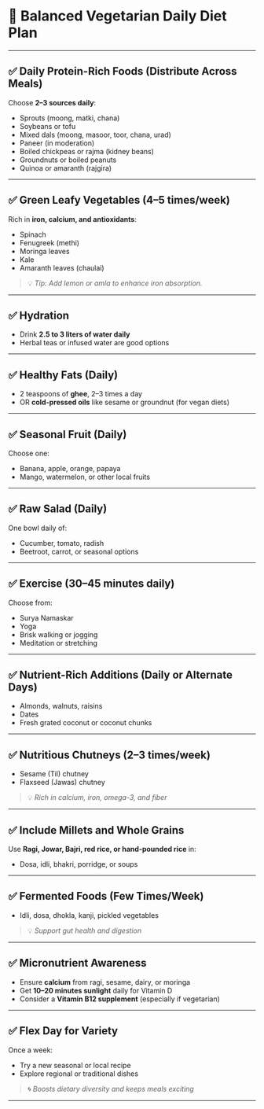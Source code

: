 # 🌿 Balanced Vegetarian Daily Diet Plan

---

## ✅ Daily Protein-Rich Foods (Distribute Across Meals)
Choose **2–3 sources daily**:
- Sprouts (moong, matki, chana)  
- Soybeans or tofu  
- Mixed dals (moong, masoor, toor, chana, urad)  
- Paneer (in moderation)  
- Boiled chickpeas or rajma (kidney beans)  
- Groundnuts or boiled peanuts  
- Quinoa or amaranth (rajgira)

---

## ✅ Green Leafy Vegetables (4–5 times/week)
Rich in **iron, calcium, and antioxidants**:
- Spinach  
- Fenugreek (methi)  
- Moringa leaves  
- Kale  
- Amaranth leaves (chaulai)  
> 💡 *Tip: Add lemon or amla to enhance iron absorption.*

---

## ✅ Hydration
- Drink **2.5 to 3 liters of water daily**  
- Herbal teas or infused water are good options

---

## ✅ Healthy Fats (Daily)
- 2 teaspoons of **ghee**, 2–3 times a day  
- OR **cold-pressed oils** like sesame or groundnut (for vegan diets)

---

## ✅ Seasonal Fruit (Daily)
Choose one:
- Banana, apple, orange, papaya  
- Mango, watermelon, or other local fruits

---

## ✅ Raw Salad (Daily)
One bowl daily of:
- Cucumber, tomato, radish  
- Beetroot, carrot, or seasonal options

---

## ✅ Exercise (30–45 minutes daily)
Choose from:
- Surya Namaskar  
- Yoga  
- Brisk walking or jogging  
- Meditation or stretching

---

## ✅ Nutrient-Rich Additions (Daily or Alternate Days)
- Almonds, walnuts, raisins  
- Dates  
- Fresh grated coconut or coconut chunks

---

## ✅ Nutritious Chutneys (2–3 times/week)
- Sesame (Til) chutney  
- Flaxseed (Jawas) chutney  
> 💡 *Rich in calcium, iron, omega-3, and fiber*

---

## ✅ Include Millets and Whole Grains
Use **Ragi, Jowar, Bajri, red rice, or hand-pounded rice** in:
- Dosa, idli, bhakri, porridge, or soups

---

## ✅ Fermented Foods (Few Times/Week)
- Idli, dosa, dhokla, kanji, pickled vegetables  
> 💡 *Support gut health and digestion*

---

## ✅ Micronutrient Awareness
- Ensure **calcium** from ragi, sesame, dairy, or moringa  
- Get **10–20 minutes sunlight** daily for Vitamin D  
- Consider a **Vitamin B12 supplement** (especially if vegetarian)

---

## ✅ Flex Day for Variety
Once a week:
- Try a new seasonal or local recipe  
- Explore regional or traditional dishes  
> 🌀 *Boosts dietary diversity and keeps meals exciting*

---
